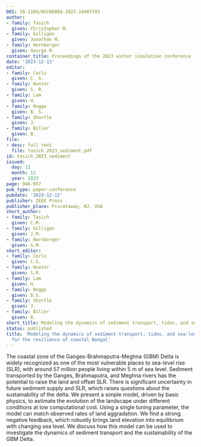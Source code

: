 ```yaml
---
DOI: 10.1109/WSC60868.2023.10407393
author:
- family: Tasich
  given: Christopher M.
- family: Gilligan
  given: Jonathan M.
- family: Hornberger
  given: George M.
container_title: Proceedings of the 2023 winter simulation conference
date: '2023-12-12'
editor:
- family: Corlu
  given: C. G.
- family: Hunter
  given: S. R.
- family: Lam
  given: H.
- family: Onggo
  given: B. S.
- family: Shortle
  given: J.
- family: Biller
  given: B.
file:
- desc: full text
  file: tasich_2023_sediment.pdf
id: tasich_2023_sediment
issued:
  day: 12
  month: 12
  year: 2023
page: 946-957
pub_type: paper-conference
pubdate: '2023-12-12'
publisher: IEEE Press
publisher_place: Piscataway, NJ, USA
short_author:
- family: Tasich
  given: C.M.
- family: Gilligan
  given: J.M.
- family: Hornberger
  given: G.M.
short_editor:
- family: Corlu
  given: C.G.
- family: Hunter
  given: S.R.
- family: Lam
  given: H.
- family: Onggo
  given: B.S.
- family: Shortle
  given: J.
- family: Biller
  given: B.
short_title: Modeling the dynamics of sediment transport, tides, and sea-level rise
status: published
title: 'Modeling the dynamics of sediment transport, tides, and sea-level rise: Implications
  for the resilience of coastal Bengal'
---
```

The coastal zone of the Ganges-Brahmaputra-Meghna (GBM) Delta is widely recognized as one of the most vulnerable places to sea-level rise (SLR), with around 57&#160;million people living within 5&#160;m of sea level. Sediment transported by the Ganges, Brahmaputra, and Meghna rivers has the potential to raise the land and offset SLR. There is significant uncertainty in future sediment supply and SLR, which raises questions about the sustainability of the delta. We present a simple model, driven by basic physics, to estimate the evolution of the landscape under different conditions at low computational cost. Using a single tuning parameter, the model can match observed rates of land aggradation. We find a strong negative feedback, which robustly brings land elevation into equilibrium with changing sea level. We discuss how this model can be used to investigate the dynamics of sediment transport and the sustainability of the GBM Delta.
